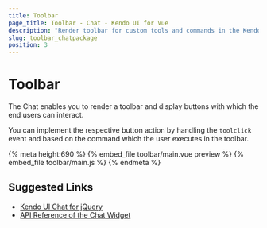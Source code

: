 ```yaml
---
title: Toolbar
page_title: Toolbar - Chat - Kendo UI for Vue
description: "Render toolbar for custom tools and commands in the Kendo UI Chat wrapper for Vue."
slug: toolbar_chatpackage
position: 3
---
```


<div><WrapperBanner></WrapperBanner></div>

# Toolbar

The Chat enables you to render a toolbar and display buttons with which the end users can interact.

You can implement the respective button action by handling the `toolclick` event and based on the command which the user executes in the toolbar.

{% meta height:690 %}
{% embed_file toolbar/main.vue preview %}
{% embed_file toolbar/main.js %}
{% endmeta %}

## Suggested Links

* [Kendo UI Chat for jQuery](https://docs.telerik.com/kendo-ui/controls/conversational-ui/chat/overview)
* [API Reference of the Chat Widget](https://docs.telerik.com/kendo-ui/api/javascript/ui/chat)
